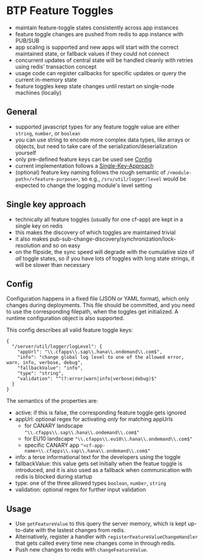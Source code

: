 # BTP Feature Toggles

- maintain feature-toggle states consistently across app instances
- feature toggle changes are pushed from redis to app instance with PUB/SUB
- app scaling is supported and new apps will start with the correct maintained state,
  or fallback values if they could not connect
- concurrent updates of central state will be handled cleanly with retries using redis' transaction concept
- usage code can register callbacks for specific updates or query the current in-memory state
- feature toggles keep state changes until restart on single-node machines (locally)

## General

- supported javascript types for any feature toggle value are either `string`, `number`, or `boolean`
- you can use string to encode more complex data types, like arrays or objects, but need to take care of the
  serialization/deserialization yourself
- only pre-defined feature keys can be used see [Config](#config)
- current implementation follows a [Single-Key-Approach](#single-key-approach)
- (optional) feature key naming follows the rough semantic of `/<module-path>/<feature-purpose>`,
  so e.g., `/srv/util/logger/level`
  would be expected to change the logging module's level setting

## Single key approach

- technically all feature toggles (usually for one cf-app) are kept in a single key on redis
- this makes the discovery of which toggles are maintained trivial
- it also makes pub-sub-change-discovery/synchronization/lock-resolution and so on easy
- on the flipside, the sync speed will degrade with the cumulative size of _all_ toggle states,
  so if you have lots of toggles with long state strings, it will be slower than necessary

## Config

Configuration happens in a fixed file (JSON or YAML format), which only changes during deployments. This file should be
committed, and you need to use the corresponding filepath, when the toggles get initialized. A runtime configuration
object is also supported.

This config describes all valid feature toggle keys:

```
{
  "/server/util/logger/logLevel": {
    "appUrl": "\\.cfapps\\.sap\\.hana\\.ondemand\\.com$",
    "info": "change global log level to one of the allowed error, warn, info, verbose, debug",
    "fallbackValue": "info",
    "type": "string",
    "validation": "^(?:error|warn|info|verbose|debug)$"
  }
}
```

The semantics of the properties are:

- active: if this is false, the corresponding feature toggle gets ignored
- appUrl: optional regex for activating _only_ for matching appUrls
  - for CANARY landscape `"\\.cfapps\\.sap\\.hana\\.ondemand\\.com$"`
  - for EU10 landscape `"\\.cfapps\\.eu10\\.hana\\.ondemand\\.com$"`
  - specific CANARY app `"<cf-app-name>\\.cfapps\\.sap\\.hana\\.ondemand\\.com$"`
- info: a terse informational text for the developers using the toggle
- fallbackValue: this value gets set initially when the featue toggle is introduced, and it is also used as a fallback
  when communication with redis is blocked during startup
- type: one of the three allowed types `boolean`, `number`, `string`
- validation: optional regex for further input validation

## Usage

- Use `getFeatureValue` to this query the server memory, which is kept up-to-date with the lastest changes from redis.
- Alternatively, register a handler with `registerFeatureValueChangeHandler` that gets called every time new changes
  come in through redis.
- Push new changes to redis with `changeFeatureValue`.
